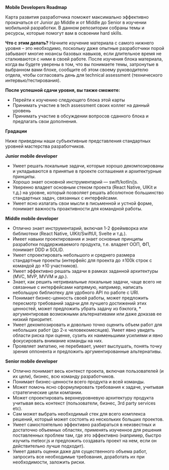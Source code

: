 **Mobile Developers Roadmap**

Карта развития разработчика поможет максимально эффективно прокачаться от Junior до Middle и от Middle до Senior в изучении мобильной разработки.
В данном репозитории собраны темы и ресурсы, которые помогут вам в освоении hard skills. 

**Что с этим делать?**
Начните изучение материала с самого нижнего уровня – это необходимо, поскольку даже опытные разработчики порой забывают многие нюансы базовых навыков, если длительное время не сталкиваются с ними в своей работе.
После изучения блока материала, когда вы будете уверены в том, что вы понимаете темы, затронутые в выбранном вами блоке, сообщите об этом своему руководителю отдела, чтобы согласовать день для technical assessment (технического интервью/тестирования).

**После успешной сдачи уровня, вы также сможете:**

* Перейти к изучению следующего блока этой карты
* Принимать участие в tech assessment своих коллег на данный уровень
* Принимать участие в обсуждении вопросов сданного блока и предлагать свои дополнения.

**Градации**

Ниже приведены наши субъективные представления стандартных уровней мастерства разработчиков.

**Junior mobile developer**

* Умеет решать локальные задачи, которые хорошо декомпозированы и укладываются в принятые в проекте соглашения и архитектурные принципы. 
* Хорошо знает основной инструментарий — swift/kotlin/js.
* Уверенно владеет основным стеком проекта (React Native, UIKit и т.д.) на уровне, который позволяет решать абсолютное большинство стандартных задач, связанных с интерфейсами.
* Умеет ясно излагать свои мысли в письменной и устной форме, понимает важность проактивности для командной работы.


**Middle mobile developer**

* Отлично знает инструментарий, включая 1-2 фреймворка или библиотеки (React Native, UIKit/SwiftUI, Svelte и т.д.).
* Имеет навыки проектирования и знает основные принципы разработки поддерживаемого продукта, т.е. владеет ООП, ФП, понимает DDD и SOLID.
* Умеет спроектировать небольшого и среднего размера стандартные проекты (интерфейс для проекта до ±100k строк с командой до ±10 участников).
* Умеет эффективно решать задачи в рамках заданной архитектуры (MVC, MVP, MVVM и др.).
* Знает, как решить нетривиальные локальные задачи, чаще всего не связанные с интерфейсами напрямую, например, написать небольшую библиотеку для удобного API по работе с URI.
* Понимает бизнес-ценность своей работы, может предложить пересмотр требований задачи для лучшего достижений этих ценностей, может предложить убрать задачу из бэклога, * аргументировав возможными альтернативами или даже доказав ее низкий приоритет.
* Умеет декомпозировать и довольно точно оценить объем работ для небольших работ (до 2-х человекомесяцев). Умеет явно увидеть области риска при оценке, сузить их наименьшими усилиями и явно фокусировать внимание команды на них.
* Проявляет эмпатию, не перебивает, умеет выслушать, понять точку зрения оппонента и предложить аргументированные альтернативы.


**Senior mobile developer**

* Отлично понимает весь контекст проекта, включая пользователей (и их цели), бизнес, всю команду разработчиков.
* Понимает бизнес-ценности всего продукта и всей команды.
* Может помочь ясно сформулировать требования к задаче, учитывая стратегические цели компании.
* Может спроектировать верхнеуровневую архитектуру продукта учитывая весь контекст (пользователи, бизнес, 3rd party services etc).
* Сам может выбрать необходимый стек для всего комплекса решений, который может состоять из нескольких больших проектов.
* Умеет самостоятельно эффективно разбираться в неизвестных и достаточно объемных областях, применять изученное для решения поставленных проблем там, где это эффективно (например, быстро изучить meteor.js и предложить создавать проект на нем, если он действительно лучше подходит).
* Умеет давать оценки даже для существенного объема работ, запросить все необходимые требования, доработать их при необходимости, заложить риски.
